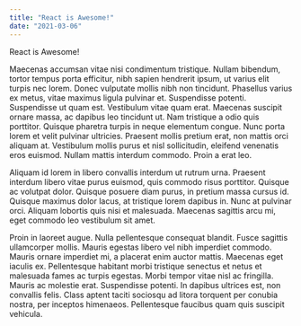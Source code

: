 ```yaml
---
title: "React is Awesome!"
date: "2021-03-06"
---
```


React is Awesome!

Maecenas accumsan vitae nisi condimentum tristique. Nullam bibendum, tortor tempus porta efficitur, nibh sapien hendrerit ipsum, ut varius elit turpis nec lorem. Donec vulputate mollis nibh non tincidunt. Phasellus varius ex metus, vitae maximus ligula pulvinar et. Suspendisse potenti. Suspendisse ut quam est. Vestibulum vitae quam erat. Maecenas suscipit ornare massa, ac dapibus leo tincidunt ut. Nam tristique a odio quis porttitor. Quisque pharetra turpis in neque elementum congue. Nunc porta lorem et velit pulvinar ultricies. Praesent mollis pretium erat, non mattis orci aliquam at. Vestibulum mollis purus et nisl sollicitudin, eleifend venenatis eros euismod. Nullam mattis interdum commodo. Proin a erat leo.

Aliquam id lorem in libero convallis interdum ut rutrum urna. Praesent interdum libero vitae purus euismod, quis commodo risus porttitor. Quisque ac volutpat dolor. Quisque posuere diam purus, in pretium massa cursus id. Quisque maximus dolor lacus, at tristique lorem dapibus in. Nunc at pulvinar orci. Aliquam lobortis quis nisi et malesuada. Maecenas sagittis arcu mi, eget commodo leo vestibulum sit amet.

Proin in laoreet augue. Nulla pellentesque consequat blandit. Fusce sagittis ullamcorper mollis. Mauris egestas libero vel nibh imperdiet commodo. Mauris ornare imperdiet mi, a placerat enim auctor mattis. Maecenas eget iaculis ex. Pellentesque habitant morbi tristique senectus et netus et malesuada fames ac turpis egestas. Morbi tempor vitae nisl ac fringilla. Mauris ac molestie erat. Suspendisse potenti. In dapibus ultrices est, non convallis felis. Class aptent taciti sociosqu ad litora torquent per conubia nostra, per inceptos himenaeos. Pellentesque faucibus quam quis suscipit vehicula.